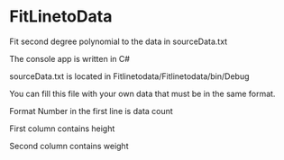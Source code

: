 # FitLinetoData
Fit second degree polynomial to the data in sourceData.txt

The console app is written in C#

sourceData.txt is located in Fitlinetodata/Fitlinetodata/bin/Debug

You can fill this file with your own data that must be in the same format.

Format
Number in the first line is data count

First column contains height

Second column contains weight
